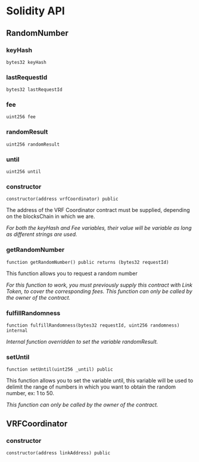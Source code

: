 # Solidity API

## RandomNumber

### keyHash

```solidity
bytes32 keyHash
```

### lastRequestId

```solidity
bytes32 lastRequestId
```

### fee

```solidity
uint256 fee
```

### randomResult

```solidity
uint256 randomResult
```

### until

```solidity
uint256 until
```

### constructor

```solidity
constructor(address vrfCoordinator) public
```

The address of the VRF Coordinator contract must be supplied, depending on the blocksChain in which we are.

_For both the keyHash and Fee variables, their value will be variable as long as different strings are used._

### getRandomNumber

```solidity
function getRandomNumber() public returns (bytes32 requestId)
```

This function allows you to request a random number

_For this function to work, you must previously supply this contract with Link Token, to cover 
the corresponding fees. This function can only be called by the owner of the contract._

### fulfillRandomness

```solidity
function fulfillRandomness(bytes32 requestId, uint256 randomness) internal
```

_Internal function overridden to set the variable randomResult._

### setUntil

```solidity
function setUntil(uint256 _until) public
```

This function allows you to set the variable until, this variable will be used to delimit the range of 
numbers in which you want to obtain the random number, ex: 1 to 50.

_This function can only be called by the owner of the contract._

## VRFCoordinator

### constructor

```solidity
constructor(address linkAddress) public
```

